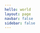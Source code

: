 ```yaml
---
hello: world
layout: page
navbar: false
sidebar: false
---
```


<Snowflakes :canvasWidth="800" :canvasHeight="400" />

<script setup>
import Snowflakes from '@components/snowflakes.vue'
</script>

<style module>
</style>